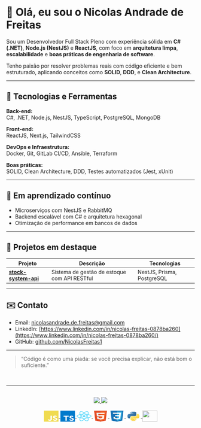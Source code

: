 # 👋 Olá, eu sou o Nicolas Andrade de Freitas

Sou um Desenvolvedor Full Stack Pleno com experiência sólida em **C# (.NET)**, **Node.js (NestJS)** e **ReactJS**, com foco em **arquitetura limpa**, **escalabilidade** e **boas práticas de engenharia de software**.

Tenho paixão por resolver problemas reais com código eficiente e bem estruturado, aplicando conceitos como **SOLID**, **DDD**, e **Clean Architecture**.

---

## 🚀 Tecnologias e Ferramentas

**Back-end:**  
C#, .NET, Node.js, NestJS, TypeScript, PostgreSQL, MongoDB

**Front-end:**  
ReactJS, Next.js, TailwindCSS

**DevOps e Infraestrutura:**  
Docker, Git, GitLab CI/CD, Ansible, Terraform

**Boas práticas:**  
SOLID, Clean Architecture, DDD, Testes automatizados (Jest, xUnit)

---

## 🧠 Em aprendizado contínuo

- Microserviços com NestJS e RabbitMQ  
- Backend escalável com C# e arquitetura hexagonal  
- Otimização de performance em bancos de dados

---

## 📌 Projetos em destaque

| Projeto | Descrição | Tecnologias |
|--------|------------|-------------|
| **[stock-system-api](https://github.com/NicolasFreitas1/stock-system-api)** | Sistema de gestão de estoque com API RESTful | NestJS, Prisma, PostgreSQL |

---

## ✉️ Contato

- Email: nicolasandrade.de.freitas@gmail.com  
- LinkedIn: [https://www.linkedin.com/in/nicolas-freitas-0878ba260](https://www.linkedin.com/in/nicolas-freitas-0878ba260/)
- GitHub: [github.com/NicolasFreitas1](https://github.com/NicolasFreitas1)

---

> “Código é como uma piada: se você precisa explicar, não está bom o suficiente.”


<br>
<hr>
<br>
<div align="center">
  <a href="https://github.com/NicolasFreitas1">
  <img height="160em" src="https://github-readme-stats.vercel.app/api?username=NicolasFreitas1&show_icons=true&theme=dark&include_all_commits=true&count_private=true"/>
  <img height="160em" src="https://github-readme-stats.vercel.app/api/top-langs/?username=NicolasFreitas1&layout=compact&langs_count=6&theme=dark"/>
</div>

<div style="display: inline_block" align="center"><br>
  <img align="center"  height="30" width="40" src="https://raw.githubusercontent.com/devicons/devicon/master/icons/javascript/javascript-plain.svg">
  <img align="center"  height="30" width="40" src="https://raw.githubusercontent.com/devicons/devicon/master/icons/typescript/typescript-plain.svg">
  <img align="center"  height="30" width="40" src="https://raw.githubusercontent.com/devicons/devicon/master/icons/react/react-original.svg">
  <img align="center"  height="30" width="40" src="https://raw.githubusercontent.com/devicons/devicon/master/icons/html5/html5-original.svg">
  <img align="center" height="30" width="40" src="https://raw.githubusercontent.com/devicons/devicon/master/icons/css3/css3-original.svg">
  <img align="center"  height="30" width="40" src="https://raw.githubusercontent.com/devicons/devicon/master/icons/python/python-original.svg">
  <img align="center"  height="30" width="40" src="https://cdn.jsdelivr.net/gh/devicons/devicon/icons/postgresql/postgresql-original.svg">
</div>
